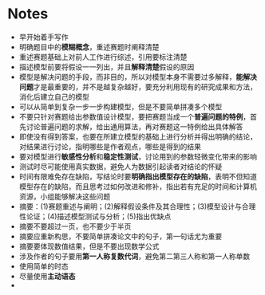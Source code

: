# Notes

+ 早开始着手写作
+ 明确题目中的**模糊概念**，重述赛题时阐释清楚
+ 重述赛题基础上对前人工作进行综述，引用要标注清楚
+ 描述模型前要将假设一一列出，并且**解释清楚**假设的原因
+ 模型是解决问题的手段，而非目的，所以对模型本身不需要过多解释，**能解决问题**才是最重要的，并不是越复杂越好，要充分利用现有的研究成果和方法，消化后建立自己的模型
+ 可以从简单到复杂一步一步构建模型，但是不要简单拼凑多个模型
+ 不要只针对赛题给出参数值设计模型，要把赛题当成一个**普遍问题的特例**，首先讨论普遍问题的求解，给出通用算法，再对赛题这一特例给出具体解答
+ 即使没有得到答案，也要在所建立模型的基础上进行分析并得出明确的结论，对结果进行讨论，指明哪些是作者观点，哪些是得到的结果
+ 要对模型进行**敏感性分析**和**稳定性测试**，讨论用到的参数轻微变化带来的影响
+ 测试时尽可能使用真实数据，避免人为数据引起读者对结论的怀疑
+ 时间有限难免存在缺陷，写结论时要**明确指出模型存在的缺陷**，表明不但知道模型存在的缺陷，而且思考过如何改进和修补，指出若有充足的时间和计算机资源，小组能够解决这些问题
+ 摘要：(1)赛题重述与阐明；(2)解释假设条件及其合理性；(3)模型设计与合理性论证；(4)描述模型测试与分析；(5)指出优缺点
+ 摘要不要超过一页，也不要少于半页
+ 摘要应重新构思，不要简单拼凑论文中的句子，第一句话尤为重要
+ 摘要要体现数值结果，但是不要出现数学公式
+ 涉及作者的句子要用**第一人称复数代词**，避免第二第三人称和第一人称单数
+ 使用简单的时态
+ 尽量使用**主动语态**
+ 
